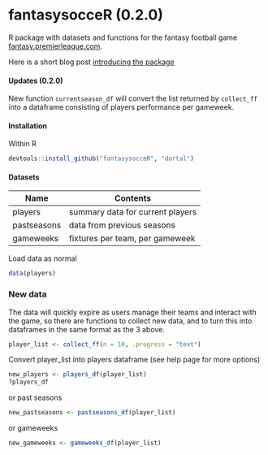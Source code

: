 fantasysocceR (0.2.0)
=============

R package with datasets and functions for the fantasy football game [fantasy.premierleague.com](http://fantasy.premierleague.com/).

Here is a short blog post [introducing the package](http://durtal.github.io/blog/r-package-fantasysocceR.html)

#### Updates (0.2.0)
New function `currentseason_df` will convert the list returned by ` collect_ff ` into a dataframe consisting of players performance per gameweek.

#### Installation
Within R
```R
devtools::install_github("fantasysocceR", "durtal")
```

#### Datasets
Name | Contents
-----|--------
players| summary data for current players
pastseasons| data from previous seasons
gameweeks| fixtures per team, per gameweek

Load data as normal
```R
data(players)
```

### New data
The data will quickly expire as users manage their teams and interact with the game, so there are functions to collect new data, and to turn this into dataframes in the same format as the 3 above.  

```R
player_list <- collect_ff(n = 10, .progress = "text")
```

Convert player_list into players dataframe (see help page for more options)
```R
new_players <- players_df(player_list)
?players_df
```
or past seasons
```R
new_pastseasons <- pastseasons_df(player_list)
```
or gameweeks
```R
new_gameweeks <- gameweeks_df(player_list)
```
